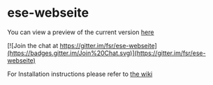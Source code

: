 # ese-webseite

You can view a preview of the current version [here](http://fsr.github.io/ese-website/)

[![Join the chat at https://gitter.im/fsr/ese-webseite](https://badges.gitter.im/Join%20Chat.svg)](https://gitter.im/fsr/ese-webseite)

For Installation instructions please refer to [the wiki](https://github.com/fsr/ese-webseite/wiki/Installation)

